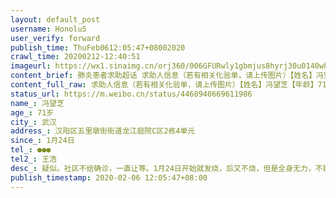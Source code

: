 ```yaml
---
layout: default_post
username: Honolu5
user_verify: forward
publish_time: ThuFeb0612:05:47+08002020
crawl_time: 20200212-12:40:51
imageurl: https://wx1.sinaimg.cn/orj360/006GFURwly1gbmjus8hyrj30u0140whk.jpg
content_brief: 肺炎患者求助超话 求助人信息（若有相关化验单，请上传图片）【姓名】冯望芝【年龄】71岁【所在城市】武汉【所在小区、社区】汉阳区五里墩街街道龙江庭院C区2栋4单元 【患病时间】1月24日【联系方式】●●●【其他紧急联系人】王浩【病情描述】 疑似。社区不给确诊，一直让等。1月24 ...全文
content_full_raw: 求助人信息（若有相关化验单，请上传图片）【姓名】冯望芝【年龄】71岁【所在城市】武汉【所在小区、社区】汉阳区五里墩街街道龙江庭院C区2栋4单元【患病时间】1月24日【联系方式】●●●【其他紧急联系人】王浩【病情描述】疑似。社区不给确诊，一直让等。1月24日开始就发烧，后又不烧，但是全身无力，不能进食。1月28日CT显示肺部感染，29日其丈夫王诗俊开始发烧。冯望芝有乳腺癌，糖尿病。在汉阳医院打针6天无好转，由于打针折腾一趟6-8个小时，老人体力不支，现躺在家中服药。夫妻二人已生病多日，社区一直未能提供核酸检测。导致二人无法住院接受进一步治疗。联系人：王浩电话：●●●
status_url: https://m.weibo.cn/status/4468940669611986
name_: 冯望芝
age_: 71岁
city_: 武汉
address_: 汉阳区五里墩街街道龙江庭院C区2栋4单元
since_: 1月24日
tel_: ●●●
tel2_: 王浩
desc_: 疑似。社区不给确诊，一直让等。1月24日开始就发烧，后又不烧，但是全身无力，不能进食。1月28日CT显示肺部感染，29日其丈夫王诗俊开始发烧。冯望芝有乳腺癌，糖尿病。在汉阳医院打针6天无好转，由于打针折腾一趟6-8个小时，老人体力不支，现躺在家中服药。夫妻二人已生病多日，社区一直未能提供核酸检测。导致二人无法住院接受进一步治疗。联系人王浩电话●●●
publish_timestamp: 2020-02-06 12:05:47+08:00
---
```

